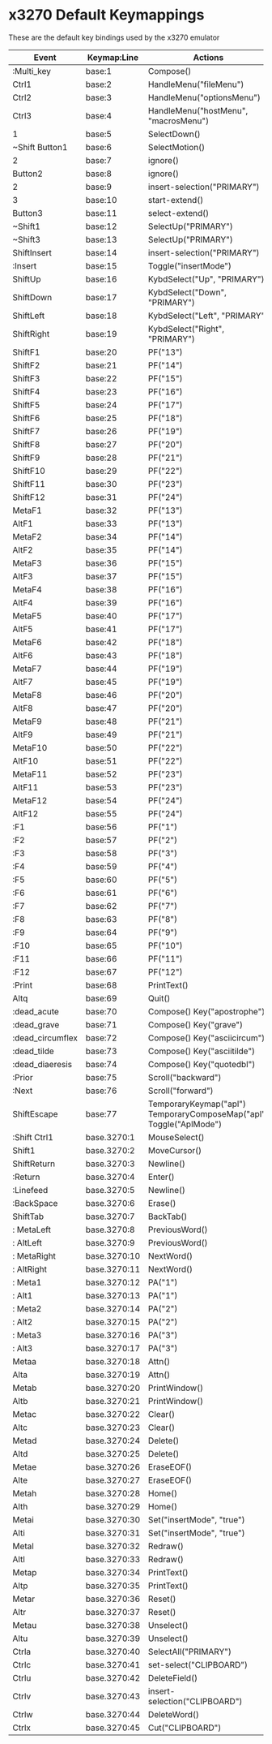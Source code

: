 # x3270 Default Keymappings
These are the default key bindings used by the x3270 emulator

| **Event**                    | **Keymap:Line** | **Actions**                                                         |
| ---------------------------- | --------------- | ------------------------------------------------------------------- |
| :<KeyPress>Multi_key         | base:1          | Compose()                                                           |
| Ctrl<ButtonPress>1           | base:2          | HandleMenu("fileMenu")                                              |
| Ctrl<ButtonPress>2           | base:3          | HandleMenu("optionsMenu")                                           |
| Ctrl<ButtonPress>3           | base:4          | HandleMenu("hostMenu", "macrosMenu")                                |
| <ButtonPress>1               | base:5          | SelectDown()                                                        |
| ~Shift Button1<MotionNotify> | base:6          | SelectMotion()                                                      |
| <ButtonPress>2               | base:7          | ignore()                                                            |
| Button2<MotionNotify>        | base:8          | ignore()                                                            |
| <ButtonRelease>2             | base:9          | insert-selection("PRIMARY")                                         |
| <ButtonPress>3               | base:10         | start-extend()                                                      |
| Button3<MotionNotify>        | base:11         | select-extend()                                                     |
| ~Shift<ButtonRelease>1       | base:12         | SelectUp("PRIMARY")                                                 |
| ~Shift<ButtonRelease>3       | base:13         | SelectUp("PRIMARY")                                                 |
| Shift<KeyPress>Insert        | base:14         | insert-selection("PRIMARY")                                         |
| :<KeyPress>Insert            | base:15         | Toggle("insertMode")                                                |
| Shift<KeyPress>Up            | base:16         | KybdSelect("Up", "PRIMARY")                                         |
| Shift<KeyPress>Down          | base:17         | KybdSelect("Down", "PRIMARY")                                       |
| Shift<KeyPress>Left          | base:18         | KybdSelect("Left", "PRIMARY")                                       |
| Shift<KeyPress>Right         | base:19         | KybdSelect("Right", "PRIMARY")                                      |
| Shift<KeyPress>F1            | base:20         | PF("13")                                                            |
| Shift<KeyPress>F2            | base:21         | PF("14")                                                            |
| Shift<KeyPress>F3            | base:22         | PF("15")                                                            |
| Shift<KeyPress>F4            | base:23         | PF("16")                                                            |
| Shift<KeyPress>F5            | base:24         | PF("17")                                                            |
| Shift<KeyPress>F6            | base:25         | PF("18")                                                            |
| Shift<KeyPress>F7            | base:26         | PF("19")                                                            |
| Shift<KeyPress>F8            | base:27         | PF("20")                                                            |
| Shift<KeyPress>F9            | base:28         | PF("21")                                                            |
| Shift<KeyPress>F10           | base:29         | PF("22")                                                            |
| Shift<KeyPress>F11           | base:30         | PF("23")                                                            |
| Shift<KeyPress>F12           | base:31         | PF("24")                                                            |
| Meta<KeyPress>F1             | base:32         | PF("13")                                                            |
| Alt<KeyPress>F1              | base:33         | PF("13")                                                            |
| Meta<KeyPress>F2             | base:34         | PF("14")                                                            |
| Alt<KeyPress>F2              | base:35         | PF("14")                                                            |
| Meta<KeyPress>F3             | base:36         | PF("15")                                                            |
| Alt<KeyPress>F3              | base:37         | PF("15")                                                            |
| Meta<KeyPress>F4             | base:38         | PF("16")                                                            |
| Alt<KeyPress>F4              | base:39         | PF("16")                                                            |
| Meta<KeyPress>F5             | base:40         | PF("17")                                                            |
| Alt<KeyPress>F5              | base:41         | PF("17")                                                            |
| Meta<KeyPress>F6             | base:42         | PF("18")                                                            |
| Alt<KeyPress>F6              | base:43         | PF("18")                                                            |
| Meta<KeyPress>F7             | base:44         | PF("19")                                                            |
| Alt<KeyPress>F7              | base:45         | PF("19")                                                            |
| Meta<KeyPress>F8             | base:46         | PF("20")                                                            |
| Alt<KeyPress>F8              | base:47         | PF("20")                                                            |
| Meta<KeyPress>F9             | base:48         | PF("21")                                                            |
| Alt<KeyPress>F9              | base:49         | PF("21")                                                            |
| Meta<KeyPress>F10            | base:50         | PF("22")                                                            |
| Alt<KeyPress>F10             | base:51         | PF("22")                                                            |
| Meta<KeyPress>F11            | base:52         | PF("23")                                                            |
| Alt<KeyPress>F11             | base:53         | PF("23")                                                            |
| Meta<KeyPress>F12            | base:54         | PF("24")                                                            |
| Alt<KeyPress>F12             | base:55         | PF("24")                                                            |
| :<KeyPress>F1                | base:56         | PF("1")                                                             |
| :<KeyPress>F2                | base:57         | PF("2")                                                             |
| :<KeyPress>F3                | base:58         | PF("3")                                                             |
| :<KeyPress>F4                | base:59         | PF("4")                                                             |
| :<KeyPress>F5                | base:60         | PF("5")                                                             |
| :<KeyPress>F6                | base:61         | PF("6")                                                             |
| :<KeyPress>F7                | base:62         | PF("7")                                                             |
| :<KeyPress>F8                | base:63         | PF("8")                                                             |
| :<KeyPress>F9                | base:64         | PF("9")                                                             |
| :<KeyPress>F10               | base:65         | PF("10")                                                            |
| :<KeyPress>F11               | base:66         | PF("11")                                                            |
| :<KeyPress>F12               | base:67         | PF("12")                                                            |
| :<KeyPress>Print             | base:68         | PrintText()                                                         |
| Alt<KeyPress>q               | base:69         | Quit()                                                              |
| :<KeyPress>dead_acute        | base:70         | Compose() Key("apostrophe")                                         |
| :<KeyPress>dead_grave        | base:71         | Compose() Key("grave")                                              |
| :<KeyPress>dead_circumflex   | base:72         | Compose() Key("asciicircum")                                        |
| :<KeyPress>dead_tilde        | base:73         | Compose() Key("asciitilde")                                         |
| :<KeyPress>dead_diaeresis    | base:74         | Compose() Key("quotedbl")                                           |
| :<KeyPress>Prior             | base:75         | Scroll("backward")                                                  |
| :<KeyPress>Next              | base:76         | Scroll("forward")                                                   |
| Shift<KeyPress>Escape        | base:77         | TemporaryKeymap("apl") TemporaryComposeMap("apl") Toggle("AplMode") |
| :Shift Ctrl<ButtonPress>1    | base.3270:1     | MouseSelect()                                                       |
| Shift<ButtonPress>1          | base.3270:2     | MoveCursor()                                                        |
| Shift<KeyPress>Return        | base.3270:3     | Newline()                                                           |
| :<KeyPress>Return            | base.3270:4     | Enter()                                                             |
| :<KeyPress>Linefeed          | base.3270:5     | Newline()                                                           |
| :<KeyPress>BackSpace         | base.3270:6     | Erase()                                                             |
| Shift<KeyPress>Tab           | base.3270:7     | BackTab()                                                           |
| : Meta<KeyPress>Left         | base.3270:8     | PreviousWord()                                                      |
| : Alt<KeyPress>Left          | base.3270:9     | PreviousWord()                                                      |
| : Meta<KeyPress>Right        | base.3270:10    | NextWord()                                                          |
| : Alt<KeyPress>Right         | base.3270:11    | NextWord()                                                          |
| : Meta<KeyPress>1            | base.3270:12    | PA("1")                                                             |
| : Alt<KeyPress>1             | base.3270:13    | PA("1")                                                             |
| : Meta<KeyPress>2            | base.3270:14    | PA("2")                                                             |
| : Alt<KeyPress>2             | base.3270:15    | PA("2")                                                             |
| : Meta<KeyPress>3            | base.3270:16    | PA("3")                                                             |
| : Alt<KeyPress>3             | base.3270:17    | PA("3")                                                             |
| Meta<KeyPress>a              | base.3270:18    | Attn()                                                              |
| Alt<KeyPress>a               | base.3270:19    | Attn()                                                              |
| Meta<KeyPress>b              | base.3270:20    | PrintWindow()                                                       |
| Alt<KeyPress>b               | base.3270:21    | PrintWindow()                                                       |
| Meta<KeyPress>c              | base.3270:22    | Clear()                                                             |
| Alt<KeyPress>c               | base.3270:23    | Clear()                                                             |
| Meta<KeyPress>d              | base.3270:24    | Delete()                                                            |
| Alt<KeyPress>d               | base.3270:25    | Delete()                                                            |
| Meta<KeyPress>e              | base.3270:26    | EraseEOF()                                                          |
| Alt<KeyPress>e               | base.3270:27    | EraseEOF()                                                          |
| Meta<KeyPress>h              | base.3270:28    | Home()                                                              |
| Alt<KeyPress>h               | base.3270:29    | Home()                                                              |
| Meta<KeyPress>i              | base.3270:30    | Set("insertMode", "true")                                           |
| Alt<KeyPress>i               | base.3270:31    | Set("insertMode", "true")                                           |
| Meta<KeyPress>l              | base.3270:32    | Redraw()                                                            |
| Alt<KeyPress>l               | base.3270:33    | Redraw()                                                            |
| Meta<KeyPress>p              | base.3270:34    | PrintText()                                                         |
| Alt<KeyPress>p               | base.3270:35    | PrintText()                                                         |
| Meta<KeyPress>r              | base.3270:36    | Reset()                                                             |
| Alt<KeyPress>r               | base.3270:37    | Reset()                                                             |
| Meta<KeyPress>u              | base.3270:38    | Unselect()                                                          |
| Alt<KeyPress>u               | base.3270:39    | Unselect()                                                          |
| Ctrl<KeyPress>a              | base.3270:40    | SelectAll("PRIMARY")                                                |
| Ctrl<KeyPress>c              | base.3270:41    | set-select("CLIPBOARD")                                             |
| Ctrl<KeyPress>u              | base.3270:42    | DeleteField()                                                       |
| Ctrl<KeyPress>v              | base.3270:43    | insert-selection("CLIPBOARD")                                       |
| Ctrl<KeyPress>w              | base.3270:44    | DeleteWord()                                                        |
| Ctrl<KeyPress>x              | base.3270:45    | Cut("CLIPBOARD")                                                    |
